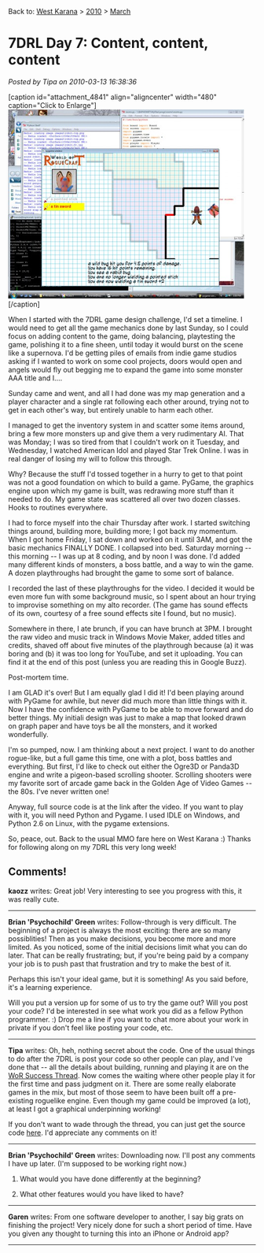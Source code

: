 Back to: [West Karana](/posts/westkarana.md) > [2010](/posts/2010/westkarana.md) > [March](./westkarana.md)
# 7DRL Day 7: Content, content, content

*Posted by Tipa on 2010-03-13 16:38:36*

[caption id="attachment\_4841" align="aligncenter" width="480" caption="Click to Enlarge"][![](../../../uploads/2010/03/Fullscreen-capture-3132010-35853-PM-480x384.jpg "The finished game.")](../../../uploads/2010/03/Fullscreen-capture-3132010-35853-PM.jpg)[/caption]

When I started with the 7DRL game design challenge, I'd set a timeline. I would need to get all the game mechanics done by last Sunday, so I could focus on adding content to the game, doing balancing, playtesting the game, polishing it to a fine sheen, until today it would burst on the scene like a supernova. I'd be getting piles of emails from indie game studios asking if I wanted to work on some cool projects, doors would open and angels would fly out begging me to expand the game into some monster AAA title and I....

Sunday came and went, and all I had done was my map generation and a player character and a single rat following each other around, trying not to get in each other's way, but entirely unable to harm each other.

I managed to get the inventory system in and scatter some items around, bring a few more monsters up and give them a very rudimentary AI. That was Monday; I was so tired from that I couldn't work on it Tuesday, and Wednesday, I watched American Idol and played Star Trek Online. I was in real danger of losing my will to follow this through.

Why? Because the stuff I'd tossed together in a hurry to get to that point was not a good foundation on which to build a game. PyGame, the graphics engine upon which my game is built, was redrawing more stuff than it needed to do. My game state was scattered all over two dozen classes. Hooks to routines everywhere.

I had to force myself into the chair Thursday after work. I started switching things around, building more, building more; I got back my momentum. When I got home Friday, I sat down and worked on it until 3AM, and got the basic mechanics FINALLY DONE. I collapsed into bed. Saturday morning -- this morning -- I was up at 8 coding, and by noon I was done. I'd added many different kinds of monsters, a boss battle, and a way to win the game. A dozen playthroughs had brought the game to some sort of balance.

I recorded the last of these playthroughs for the video. I decided it would be even more fun with some background music, so I spent about an hour trying to improvise something on my alto recorder. (The game has sound effects of its own, courtesy of a free sound effects site I found, but no music).

Somewhere in there, I ate brunch, if you can have brunch at 3PM. I brought the raw video and music track in Windows Movie Maker, added titles and credits, shaved off about five minutes of the playthrough because (a) it was boring and (b) it was too long for YouTube, and set it uploading. You can find it at the end of this post (unless you are reading this in Google Buzz).

Post-mortem time.

I am GLAD it's over! But I am equally glad I did it! I'd been playing around with PyGame for awhile, but never did much more than little things with it. Now I have the confidence with PyGame to be able to move forward and do better things. My initiali design was just to make a map that looked drawn on graph paper and have toys be all the monsters, and it worked wonderfully.

I'm so pumped, now. I am thinking about a next project. I want to do another rogue-like, but a full game this time, one with a plot, boss battles and everything. But first, I'd like to check out either the Ogre3D or Panda3D engine and write a pigeon-based scrolling shooter. Scrolling shooters were my favorite sort of arcade game back in the Golden Age of Video Games -- the 80s. I've never written one!

Anyway, full source code is at the link after the video. If you want to play with it, you will need Python and Pygame. I used IDLE on Windows, and Python 2.6 on Linux, with the pygame extensions.

So, peace, out. Back to the usual MMO fare here on West Karana :) Thanks for following along on my 7DRL this very long week!


## Comments!

**kaozz** writes: Great job! Very interesting to see you progress with this, it was really cute.

---

**Brian 'Psychochild' Green** writes: Follow-through is very difficult. The beginning of a project is always the most exciting: there are so many possiblities! Then as you make decisions, you become more and more limited. As you noticed, some of the initial decisions limit what you can do later. That can be really frustrating; but, if you're being paid by a company your job is to push past that frustration and try to make the best of it.

Perhaps this isn't your ideal game, but it is something! As you said before, it's a learning experience.

Will you put a version up for some of us to try the game out? Will you post your code? I'd be interested in see what work you did as a fellow Python programmer. :) Drop me a line if you want to chat more about your work in private if you don't feel like posting your code, etc.

---

**Tipa** writes: Oh, heh, nothing secret about the code. One of the usual things to do after the 7DRL is post your code so other people can play, and I've done that -- all the details about building, running and playing it are on the [WoR Success Thread](http://tinyurl.com/y8cdyx8). Now comes the waiting where other people play it for the first time and pass judgment on it. There are some really elaborate games in the mix, but most of those seem to have been built off a pre-existing roguelike engine. Even though my game could be improved (a lot), at least I got a graphical underpinning working!

If you don't want to wade through the thread, you can just get the source code [here](ftp://westkarana.com/pub/7drl-final-fixed.zip). I'd appreciate any comments on it!

---

**Brian 'Psychochild' Green** writes: Downloading now. I'll post any comments I have up later. (I'm supposed to be working right now.)

1. What would you have done differently at the beginning?

2. What other features would you have liked to have?

---

**Garen** writes: From one software developer to another, I say big grats on finishing the project! Very nicely done for such a short period of time. Have you given any thought to turning this into an iPhone or Android app?

---

